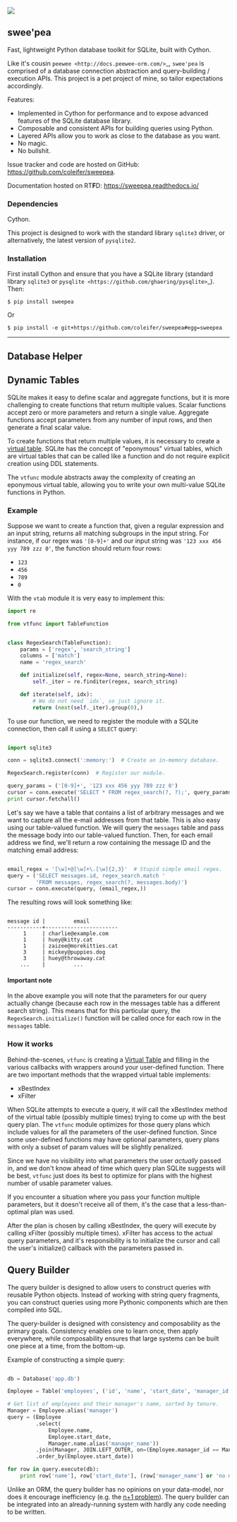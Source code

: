 ![](http://media.charlesleifer.com/blog/photos/sweepea-fast.png)

## swee'pea

Fast, lightweight Python database toolkit for SQLite, built with Cython.

Like it's cousin `peewee <http://docs.peewee-orm.com/>`_, ``swee'pea`` is
comprised of a database connection abstraction and query-building / execution
APIs. This project is a pet project of mine, so tailor expectations
accordingly.

Features:

* Implemented in Cython for performance and to expose advanced features of the
  SQLite database library.
* Composable and consistent APIs for building queries using Python.
* Layered APIs allow you to work as close to the database as you want.
* No magic.
* No bullshit.

Issue tracker and code are hosted on GitHub: https://github.com/coleifer/sweepea.

Documentation hosted on RT**F**D: https://sweepea.readthedocs.io/

### Dependencies

Cython.

This project is designed to work with the standard library `sqlite3` driver, or
alternatively, the latest version of `pysqlite2`.

### Installation

First install Cython and ensure that you have a SQLite library (standard
library ``sqlite3`` or `pysqlite <https://github.com/ghaering/pysqlite>`_).
Then:

```
$ pip install sweepea
```

Or

```
$ pip install -e git+https://github.com/coleifer/sweepea#egg=sweepea
```

-----------------------------------------------------------------

## Database Helper

## Dynamic Tables

SQLite makes it easy to define scalar and aggregate functions, but it is more
challenging to create functions that return multiple values. Scalar functions
accept zero or more parameters and return a single value. Aggregate functions
accept parameters from any number of input rows, and then generate a final
scalar value.

To create functions that return multiple values, it is necessary to create a
[virtual table](http://sqlite.org/vtab.html). SQLite has the concept of
"eponymous" virtual tables, which are virtual tables that can be called like a
function and do not require explicit creation using DDL statements.

The `vtfunc` module abstracts away the complexity of creating an eponymous
virtual table, allowing you to write your own multi-value SQLite functions in
Python.

### Example

Suppose we want to create a function that, given a regular expression and an
input string, returns all matching subgroups in the input string. For instance,
if our regex was `'[0-9]+'` and our input string was `'123 xxx 456 yyy
789 zzz 0'`, the function should return four rows:

* `123`
* `456`
* `789`
* `0`

With the `vtab` module it is very easy to implement this:

```python
import re

from vtfunc import TableFunction


class RegexSearch(TableFunction):
    params = ['regex', 'search_string']
    columns = ['match']
    name = 'regex_search'

    def initialize(self, regex=None, search_string=None):
        self._iter = re.finditer(regex, search_string)

    def iterate(self, idx):
        # We do not need `idx`, so just ignore it.
        return (next(self._iter).group(0),)
```

To use our function, we need to register the module with a SQLite connection,
then call it using a `SELECT` query:

```python

import sqlite3

conn = sqlite3.connect(':memory:')  # Create an in-memory database.

RegexSearch.register(conn)  # Register our module.

query_params = ('[0-9]+', '123 xxx 456 yyy 789 zzz 0')
cursor = conn.execute('SELECT * FROM regex_search(?, ?);', query_params)
print cursor.fetchall()
```

Let's say we have a table that contains a list of arbitrary messages and we
want to capture all the e-mail addresses from that table. This is also easy
using our table-valued function. We will query the `messages` table and pass
the message body into our table-valued function. Then, for each email address
we find, we'll return a row containing the message ID and the matching email
address:

```python

email_regex = '[\w]+@[\w]+\.[\w]{2,3}'  # Stupid simple email regex.
query = ('SELECT messages.id, regex_search.match '
         'FROM messages, regex_search(?, messages.body)')
cursor = conn.execute(query, (email_regex,))
```

The resulting rows will look something like:

```

message id |         email
-----------+-----------------------
     1     | charlie@example.com
     1     | huey@kitty.cat
     1     | zaizee@morekitties.cat
     3     | mickey@puppies.dog
     3     | huey@throwaway.cat
    ...    |         ...
```

#### Important note

In the above example you will note that the parameters for our query actually
change (because each row in the messages table has a different search string).
This means that for this particular query, the `RegexSearch.initialize()`
function will be called once for each row in the `messages` table.

### How it works

Behind-the-scenes, `vtfunc` is creating a [Virtual Table](http://sqlite.org/vtab.html)
and filling in the various callbacks with wrappers around your user-defined
function. There are two important methods that the wrapped virtual table
implements:

* xBestIndex
* xFilter

When SQLite attempts to execute a query, it will call the xBestIndex method of
the virtual table (possibly multiple times) trying to come up with the best
query plan. The `vtfunc` module optimizes for those query plans which include
values for all the parameters of the user-defined function. Since some
user-defined functions may have optional parameters, query plans with only a
subset of param values will be slightly penalized.

Since we have no visibility into what parameters the user *actually* passed in,
and we don't know ahead of time which query plan SQLite suggests will be
best, `vtfunc` just does its best to optimize for plans with the highest
number of usable parameter values.

If you encounter a situation where you pass your function multiple parameters,
but it doesn't receive all of them, it's the case that a less-than-optimal
plan was used.

After the plan is chosen by calling xBestIndex, the query will execute by
calling xFilter (possibly multiple times). xFilter has access to the actual
query parameters, and it's responsibility is to initialize the cursor and call
the user's initialize() callback with the parameters passed in.

## Query Builder

The query builder is designed to allow users to construct queries with reusable
Python objects. Instead of working with string query fragments, you can
construct queries using more Pythonic components which are then compiled into
SQL.

The query-builder is designed with consistency and composability as the primary
goals. Consistency enables one to learn once, then apply everywhere, while
composability ensures that large systems can be built one piece at a time, from
the bottom-up.

Example of constructing a simple query:

```python

db = Database('app.db')

Employee = Table('employees', ('id', 'name', 'start_date', 'manager_id'))

# Get list of employees and their manager's name, sorted by tenure.
Manager = Employee.alias('manager')
query = (Employee
         .select(
             Employee.name,
             Employee.start_date,
             Manager.name.alias('manager_name'))
         .join(Manager, JOIN.LEFT_OUTER, on=(Employee.manager_id == Manager.id))
         .order_by(Employee.start_date))

for row in query.execute(db):
    print row['name'], row['start_date'], (row['manager_name'] or 'no mgr')
```

Unlike an ORM, the query builder has no opinions on your data-model, nor does
it encourage inefficiency (e.g. the [n+1 problem](http://docs.peewee-orm.com/en/latest/peewee/relationships.html#avoiding-the-n-1-problem)).
The query builder can be integrated into an already-running system with hardly
any code needing to be written.
